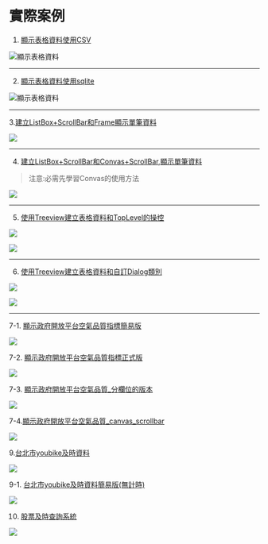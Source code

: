 # 實際案例

1. [顯示表格資料使用CSV](./code/sample1_displayCSV_Grid.py)

![顯示表格資料](./images/pic1.png)

---

2. [顯示表格資料使用sqlite](./code/sample2_displayTable_sqlite.py)

![顯示表格資料](./images/pic1.png)

---

3.[建立ListBox+ScrollBar和Frame顯示單筆資料](./code/sample3_displayOneRow_listbox.py)

![](./images/pic3.png)

---

4. [建立ListBox+ScrollBar和Convas+ScrollBar,顯示單筆資料](./code/sample4_displayOneRow_listbox.py)
> 注意:必需先學習Convas的使用方法

![](./images/pic2.png)

---

5. [使用Treeview建立表格資料和TopLevel的操控](./code/sample5_displayTable_TreeView_topLevel.py)

![](./images/pic4.png)

![](./images/pic5.png)

---

6. [使用Treeview建立表格資料和自訂Dialog類別](./code/sample6_displayTable_TreeView_Dialog.py)

![](./images/pic4.png)

![](./images/pic6.png)

---

7-1. [顯示政府開放平台空氣品質指標簡易版](./code/sample8_顯示目前空氣品質.py)

![](./images/pic7.png)

7-2. [顯示政府開放平台空氣品質指標正式版](./code/sample9_空氣品質指標正式版.py)

![](./images/pic8.png)

7-3. [顯示政府開放平台空氣品質_分欄位的版本](./空氣品質指標aqi_csv_多欄位版/main.py)

![](./空氣品質指標aqi_csv_多欄位版/images/pic1.png)

7-4.[顯示政府開放平台空氣品質_canvas_scrollbar](./空氣品質指標aqi_csv_canvas_scrollbar/main.py)

![](./空氣品質指標aqi_csv_canvas_scrollbar/images/pic1.png)



9.[台北市youbike及時資料](./台北市youbike/index.py)

![](./images/pic9.png)

9-1. [台北市youbike及時資料簡易版(無計時)](./簡易版youbike/youbikeOfTaipei.py)

![](./簡易版youbike/images/pic1.png)


10. [股票及時查詢系統](./10-1台灣證券交易所及時股票查詢系統/main.py)

![](./images/pic10.png)
